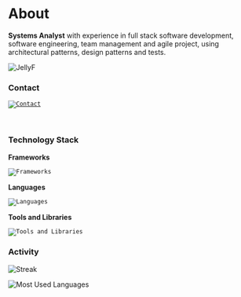 # About

<p>
  <strong>Systems Analyst</strong> with experience in full stack software development, software engineering, team management and agile project, using architectural patterns, design patterns and tests.
</p>

<img src="./jellyfish.gif" alt="JellyF" />

### Contact

<code>[![Contact](https://skillicons.dev/icons?i=linkedin&theme=dark)](https://www.linkedin.com/in/gsllucas/)</code>

<br/>

### Technology Stack

**Frameworks**

<code>![Frameworks](https://skillicons.dev/icons?i=angular,react,next,flutter,nodejs,expressjs,graphql&theme=dark)</code>

**Languages**

<code>![Languages](https://skillicons.dev/icons?i=typescript,javascript,dart,html,css,sass&theme=dark)</code>

**Tools and Libraries**

<code>![Tools and Libraries](https://skillicons.dev/icons?i=docker,postgresql,mongo,firebase,rabbitmq,redis,gitlab,github,linux&theme=dark)</code>

### Activity

![Streak](https://github-readme-streak-stats.herokuapp.com/?user=gsllucas&hide_border=true&theme=tokyonight)

![Most Used Languages](https://github-readme-stats.vercel.app/api/top-langs/?username=gsllucas&layout=donut&hide_border=true&langs_count=5&&theme=tokyonight)
